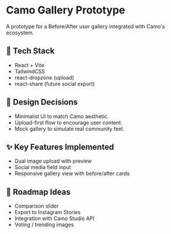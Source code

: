 # Camo Gallery Prototype

A prototype for a Before/After user gallery integrated with Camo's ecosystem.

## 🔧 Tech Stack

- React + Vite
- TailwindCSS
- react-dropzone (upload)
- react-share (future social export)

## 🎨 Design Decisions

- Minimalist UI to match Camo aesthetic.
- Upload-first flow to encourage user content.
- Mock gallery to simulate real community feel.

## ✨ Key Features Implemented

- Dual image upload with preview
- Social media field input
- Responsive gallery view with before/after cards

## 🚧 Roadmap Ideas

- Comparison slider
- Export to Instagram Stories
- Integration with Camo Studio API
- Voting / trending images
